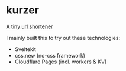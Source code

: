 # kurzer

[A tiny url shortener](https://kurzer.pages.dev/)

I mainly built this to try out these technologies:

- Sveltekit
- css.new (no-css framework)
- Cloudflare Pages (incl. workers & KV)
